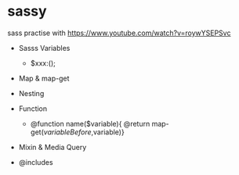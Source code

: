 # sassy 
  sass practise with https://www.youtube.com/watch?v=roywYSEPSvc 


- Sasss Variables
  - $xxx:();
  
- Map & map-get

- Nesting

- Function
  - @function name($variable){ @return map-get($variableBefore,$variable)}
  
- Mixin & Media Query

- @includes 

